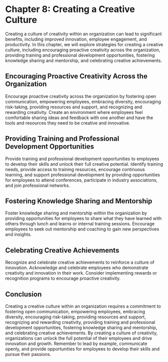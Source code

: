 Chapter 8: Creating a Creative Culture
======================================

Creating a culture of creativity within an organization can lead to significant benefits, including improved innovation, employee engagement, and productivity. In this chapter, we will explore strategies for creating a creative culture, including encouraging proactive creativity across the organization, providing training and professional development opportunities, fostering knowledge sharing and mentorship, and celebrating creative achievements.

Encouraging Proactive Creativity Across the Organization
--------------------------------------------------------

Encourage proactive creativity across the organization by fostering open communication, empowering employees, embracing diversity, encouraging risk-taking, providing resources and support, and recognizing and rewarding creativity. Create an environment where employees feel comfortable sharing ideas and feedback with one another and have the tools and resources they need to be creative and innovative.

Providing Training and Professional Development Opportunities
-------------------------------------------------------------

Provide training and professional development opportunities to employees to develop their skills and unlock their full creative potential. Identify training needs, provide access to training resources, encourage continuous learning, and support professional development by providing opportunities for employees to attend conferences, participate in industry associations, and join professional networks.

Fostering Knowledge Sharing and Mentorship
------------------------------------------

Foster knowledge sharing and mentorship within the organization by providing opportunities for employees to share what they have learned with others through lunch and learns or internal training sessions. Encourage employees to seek out mentorship and coaching to gain new perspectives and insights.

Celebrating Creative Achievements
---------------------------------

Recognize and celebrate creative achievements to reinforce a culture of innovation. Acknowledge and celebrate employees who demonstrate creativity and innovation in their work. Consider implementing rewards or recognition programs to encourage proactive creativity.

Conclusion
----------

Creating a creative culture within an organization requires a commitment to fostering open communication, empowering employees, embracing diversity, encouraging risk-taking, providing resources and support, recognizing and rewarding creativity, providing training and professional development opportunities, fostering knowledge sharing and mentorship, and celebrating creative achievements. By creating a culture of creativity, organizations can unlock the full potential of their employees and drive innovation and growth. Remember to lead by example, communicate openly, and provide opportunities for employees to develop their skills and pursue their passions.
